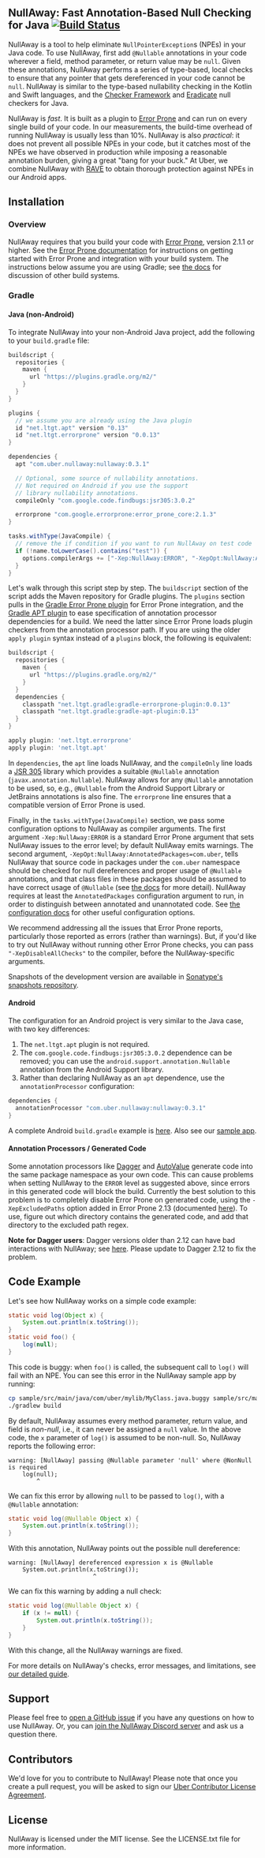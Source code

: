 ## NullAway: Fast Annotation-Based Null Checking for Java [![Build Status](https://travis-ci.org/uber/NullAway.svg?branch=master)](https://travis-ci.org/uber/NullAway)

NullAway is a tool to help eliminate `NullPointerException`s (NPEs) in your Java code.  To use NullAway, first add `@Nullable` annotations in your code wherever a field, method parameter, or return value may be `null`.  Given these annotations, NullAway performs a series of type-based, local checks to ensure that any pointer that gets dereferenced in your code cannot be `null`.  NullAway is similar to the type-based nullability checking in the Kotlin and Swift languages, and the [Checker Framework](https://checkerframework.org/) and [Eradicate](http://fbinfer.com/docs/eradicate.html) null checkers for Java.

NullAway is *fast*.  It is built as a plugin to [Error Prone](http://errorprone.info/) and can run on every single build of your code.  In our measurements, the build-time overhead of running NullAway is usually less than 10%.  NullAway is also *practical*: it does not prevent all possible NPEs in your code, but it catches most of the NPEs we have observed in production while imposing a reasonable annotation burden, giving a great "bang for your buck."  At Uber, we combine NullAway with [RAVE](https://github.com/uber-common/rave) to obtain thorough protection against NPEs in our Android apps.

## Installation

### Overview

NullAway requires that you build your code with [Error Prone](http://errorprone.info), version 2.1.1 or higher.  See the [Error Prone documentation](http://errorprone.info/docs/installation) for instructions on getting started with Error Prone and integration with your build system.  The instructions below assume you are using Gradle; see [the docs](https://github.com/uber/NullAway/wiki/Configuration#other-build-systems) for discussion of other build systems.

### Gradle

#### Java (non-Android)

To integrate NullAway into your non-Android Java project, add the following to your `build.gradle` file:

```gradle
buildscript {
  repositories {
    maven {
      url "https://plugins.gradle.org/m2/"
    }
  }
}

plugins {
  // we assume you are already using the Java plugin
  id "net.ltgt.apt" version "0.13"
  id "net.ltgt.errorprone" version "0.0.13"
}

dependencies {
  apt "com.uber.nullaway:nullaway:0.3.1"

  // Optional, some source of nullability annotations.
  // Not required on Android if you use the support 
  // library nullability annotations.
  compileOnly "com.google.code.findbugs:jsr305:3.0.2"

  errorprone "com.google.errorprone:error_prone_core:2.1.3"
}

tasks.withType(JavaCompile) {
  // remove the if condition if you want to run NullAway on test code
  if (!name.toLowerCase().contains("test")) {
    options.compilerArgs += ["-Xep:NullAway:ERROR", "-XepOpt:NullAway:AnnotatedPackages=com.uber"]
  }
}
```

Let's walk through this script step by step.  The `buildscript` section of the script adds the Maven repository for Gradle plugins.  The `plugins` section pulls in the [Gradle Error Prone plugin](https://github.com/tbroyer/gradle-errorprone-plugin) for Error Prone integration, and the [Gradle APT plugin](https://github.com/tbroyer/gradle-apt-plugin) to ease specification of annotation processor dependencies for a build.  We need the latter since Error Prone loads plugin checkers from the annotation processor path.  If you are using the older `apply plugin` syntax instead of a `plugins` block, the following is equivalent:
```gradle
buildscript {
  repositories {
    maven {
      url "https://plugins.gradle.org/m2/"
    }
  }
  dependencies {
    classpath "net.ltgt.gradle:gradle-errorprone-plugin:0.0.13"
    classpath "net.ltgt.gradle:gradle-apt-plugin:0.13"
  }
}

apply plugin: 'net.ltgt.errorprone'
apply plugin: 'net.ltgt.apt'
```

In `dependencies`, the `apt` line loads NullAway, and the `compileOnly` line loads a [JSR 305](https://jcp.org/en/jsr/detail?id=305) library which provides a suitable `@Nullable` annotation (`javax.annotation.Nullable`).  NullAway allows for any `@Nullable` annotation to be used, so, e.g., `@Nullable` from the Android Support Library or JetBrains annotations is also fine. The `errorprone` line ensures that a compatible version of Error Prone is used.

Finally, in the `tasks.withType(JavaCompile)` section, we pass some configuration options to NullAway as compiler arguments.  The first argument `-Xep:NullAway:ERROR` is a standard Error Prone argument that sets NullAway issues to the error level; by default NullAway emits warnings.  The second argument, `-XepOpt:NullAway:AnnotatedPackages=com.uber`, tells NullAway that source code in packages under the `com.uber` namespace should be checked for null dereferences and proper usage of `@Nullable` annotations, and that class files in these packages should be assumed to have correct usage of `@Nullable` (see [the docs](https://github.com/uber/NullAway/wiki/Configuration) for more detail).  NullAway requires at least the `AnnotatedPackages` configuration argument to run, in order to distinguish between annotated and unannotated code.  See [the configuration docs](https://github.com/uber/NullAway/wiki/Configuration) for other useful configuration options.

We recommend addressing all the issues that Error Prone reports, particularly those reported as errors (rather than warnings).  But, if you'd like to try out NullAway without running other Error Prone checks, you can pass `"-XepDisableAllChecks"` to the compiler, before the NullAway-specific arguments.

Snapshots of the development version are available in [Sonatype's snapshots repository][snapshots].

#### Android

The configuration for an Android project is very similar to the Java case, with two key differences:

1. The `net.ltgt.apt` plugin is not required.
2. The `com.google.code.findbugs:jsr305:3.0.2` dependence can be removed; you can use the `android.support.annotation.Nullable` annotation from the Android Support library.
3. Rather than declaring NullAway as an `apt` dependence, use the `annotationProcessor` configuration:

```gradle
dependencies {
  annotationProcessor "com.uber.nullaway:nullaway:0.3.1"
}
```
A complete Android `build.gradle` example is [here](https://gist.github.com/msridhar/6cacd429567f1d1ad9a278e06809601c).  Also see our [sample app](https://github.com/uber/NullAway/blob/master/sample-app/).

#### Annotation Processors / Generated Code

Some annotation processors like [Dagger](https://google.github.io/dagger/) and [AutoValue](https://github.com/google/auto/tree/master/value) generate code into the same package namespace as your own code.  This can cause problems when setting NullAway to the `ERROR` level as suggested above, since errors in this generated code will block the build.  Currently the best solution to this problem is to completely disable Error Prone on generated code, using the `-XepExcludedPaths` option added in Error Prone 2.13 (documented [here](http://errorprone.info/docs/flags)).  To use, figure out which directory contains the generated code, and add that directory to the excluded path regex.

**Note for Dagger users**: Dagger versions older than 2.12 can have bad interactions with NullAway; see [here](https://github.com/uber/NullAway/issues/48#issuecomment-340018409).  Please update to Dagger 2.12 to fix the problem.

## Code Example

Let's see how NullAway works on a simple code example:
```java
static void log(Object x) {
    System.out.println(x.toString());
}
static void foo() {
    log(null);
}
```
This code is buggy: when `foo()` is called, the subsequent call to `log()` will fail with an NPE.  You can see this error in the NullAway sample app by running:
```bash
cp sample/src/main/java/com/uber/mylib/MyClass.java.buggy sample/src/main/java/com/uber/mylib/MyClass.java
./gradlew build
```

By default, NullAway assumes every method parameter, return value, and field is _non-null_, i.e., it can never be assigned a `null` value.  In the above code, the `x` parameter of `log()` is assumed to be non-null.  So, NullAway reports the following error:
```
warning: [NullAway] passing @Nullable parameter 'null' where @NonNull is required
    log(null);
        ^
```
We can fix this error by allowing `null` to be passed to `log()`, with a `@Nullable` annotation:
```java
static void log(@Nullable Object x) {
    System.out.println(x.toString());
}
```
With this annotation, NullAway points out the possible null dereference:
```
warning: [NullAway] dereferenced expression x is @Nullable
    System.out.println(x.toString());
                        ^
```
We can fix this warning by adding a null check:
```java
static void log(@Nullable Object x) {
    if (x != null) {
        System.out.println(x.toString());
    }
}
```
With this change, all the NullAway warnings are fixed.

For more details on NullAway's checks, error messages, and limitations, see [our detailed guide](https://github.com/uber/NullAway/wiki).

## Support

Please feel free to [open a GitHub issue](https://github.com/uber/NullAway/issues) if you have any questions on how to use NullAway.  Or, you can [join the NullAway Discord server](https://discord.gg/QH2F779) and ask us a question there.

## Contributors

We'd love for you to contribute to NullAway!  Please note that once
you create a pull request, you will be asked to sign our [Uber Contributor License Agreement](https://docs.google.com/a/uber.com/forms/d/1pAwS_-dA1KhPlfxzYLBqK6rsSWwRwH95OCCZrcsY5rk/viewform).

## License

NullAway is licensed under the MIT license.  See the LICENSE.txt file for more information.

 [snapshots]: https://oss.sonatype.org/content/repositories/snapshots/com/uber/nullaway/
